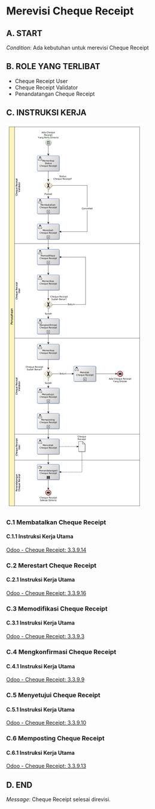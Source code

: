 # Merevisi Cheque Receipt

## <a name="input">A. START</a>

*Condition*: Ada kebutuhan untuk merevisi Cheque Receipt

## <a name="role">B. ROLE YANG TERLIBAT</a>

* Cheque Receipt User
* Cheque Receipt Validator
* Penandatangan Cheque Receipt

## <a name="instruksi">C. INSTRUKSI KERJA</a>

![](../img/prosedur-kerja/merevisi-cheque-receipt.png)

### C.1 Membatalkan Cheque Receipt

#### C.1.1 Instruksi Kerja Utama

[Odoo - Cheque Receipt: 3.3.9.14](../transaksi/cheque-receipt/batal.md)

### C.2 Merestart Cheque Receipt

#### C.2.1 Instruksi Kerja Utama

[Odoo - Cheque Receipt: 3.3.9.16](../transaksi/cheque-receipt/restart.md)

### C.3 Memodifikasi Cheque Receipt

#### C.3.1 Instruksi Kerja Utama

[Odoo - Cheque Receipt: 3.3.9.3](../transaksi/cheque-receipt/memodifikasi.md)

### C.4 Mengkonfirmasi Cheque Receipt

#### C.4.1 Instruksi Kerja Utama

[Odoo - Cheque Receipt: 3.3.9.9](../transaksi/cheque-receipt/konfirmasi.md)

### C.5 Menyetujui Cheque Receipt

#### C.5.1 Instruksi Kerja Utama

[Odoo - Cheque Receipt: 3.3.9.10](../transaksi/cheque-receipt/approve.md)

### C.6 Memposting Cheque Receipt

#### C.6.1 Instruksi Kerja Utama

[Odoo - Cheque Receipt: 3.3.9.13](../transaksi/cheque-receipt/post.md)

## <a name="input">D. END</a>

*Message*: Cheque Receipt selesai direvisi.
